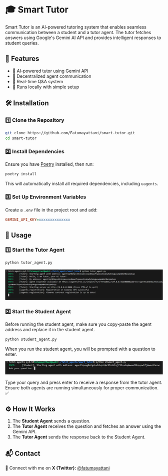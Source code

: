 # 🎓 Smart Tutor

Smart Tutor is an AI-powered tutoring system that enables seamless communication between a student and a tutor agent. The tutor fetches answers using Google's Gemini AI API and provides intelligent responses to student queries.

## 🚀 Features
- 🤖 AI-powered tutor using Gemini API
- 📡 Decentralized agent communication
- 🔄 Real-time Q&A system
- 🔗 Runs locally with simple setup

## 🛠️ Installation
### 1️⃣ Clone the Repository
```bash
git clone https://github.com/Fatumayattani/smart-tutor.git
cd smart-tutor
```

### 2️⃣ Install Dependencies
Ensure you have [Poetry](https://python-poetry.org/) installed, then run:
```bash
poetry install
```
This will automatically install all required dependencies, including `uagents`.

### 3️⃣ Set Up Environment Variables
Create a `.env` file in the project root and add:
```ini
GEMINI_API_KEY=xxxxxxxxxxxxxx
```

## 🚦 Usage
### 1️⃣ Start the Tutor Agent
```bash
python tutor_agent.py
```
![Tutor output ](assets/tutor1.png)

### 2️⃣ Start the Student Agent
Before running the student agent, make sure you copy-paste the agent address and replace it in the student agent.
```bash
python student_agent.py
```
When you run the student agent, you will be prompted with a question to enter.

![student output ](assets/student1.png)

Type your query and press enter to receive a response from the tutor agent.
Ensure both agents are running simultaneously for proper communication. ✅

## ⚙️ How It Works
1. The **Student Agent** sends a question.
2. The **Tutor Agent** receives the question and fetches an answer using the Gemini API.
3. The **Tutor Agent** sends the response back to the Student Agent.

## 📬 Contact
💬 Connect with me on **X (Twitter):** [@fatumayattani](https://twitter.com/fatumayattani)

